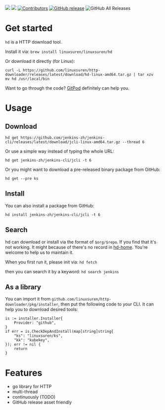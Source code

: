 [![](https://goreportcard.com/badge/linuxsuren/http-downloader)](https://goreportcard.com/report/linuxsuren/github-go)
[![](http://img.shields.io/badge/godoc-reference-5272B4.svg?style=flat-square)](https://godoc.org/github.com/linuxsuren/http-downloader)
[![Contributors](https://img.shields.io/github/contributors/linuxsuren/http-downloader.svg)](https://github.com/linuxsuren/github-go/graphs/contributors)
[![GitHub release](https://img.shields.io/github/release/linuxsuren/http-downloader.svg?label=release)](https://github.com/linuxsuren/github-go/releases/latest)
![GitHub All Releases](https://img.shields.io/github/downloads/linuxsuren/http-downloader/total)

# Get started
`hd` is a HTTP download tool.

Install it via: `brew install linuxsuren/linuxsuren/hd`

Or download it directly (for Linux):
```
curl -L https://github.com/linuxsuren/http-downloader/releases/latest/download/hd-linux-amd64.tar.gz | tar xzv
mv hd /usr/local/bin
```

Want to go through the code? [GitPod](https://gitpod.io/#https://github.com/linuxsuren/http-downloader) definitely can help you.

# Usage

## Download
```
hd get https://github.com/jenkins-zh/jenkins-cli/releases/latest/download/jcli-linux-amd64.tar.gz --thread 6
```

Or use a simple way instead of typing the whole URL:

```
hd get jenkins-zh/jenkins-cli/jcli -t 6
```

Or you might want to download a pre-released binary package from GitHub:

```
hd get --pre ks
```

## Install
You can also install a package from GitHub:

```
hd install jenkins-zh/jenkins-cli/jcli -t 6
```

## Search
hd can download or install via the format of `$org/$repo`. If you find that it's not working. It might because of there's 
no record in [hd-home](https://github.com/LinuxSuRen/hd-home). You're welcome to help us to maintain it.

When you first run it, please init via: `hd fetch`

then you can search it by a keyword: `hd search jenkins`

## As a library
You can import it from `github.com/linuxsuren/http-downloader/pkg/installer`, then put the following code to your CLI. 
It can help you to download desired tools:

```
is := installer.Installer{
    Provider: "github",
}
if err = is.CheckDepAndInstall(map[string]string{
    "ks": "linuxsuren/ks",
    "kk": "kubekey",
}); err != nil {
    return
}
```

# Features
* go library for HTTP
* multi-thread
* continuously (TODO)
* GitHub release asset friendly
